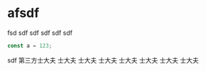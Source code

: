 # afsdf

fsd
sdf
sdf
sdf
sdf
sdf

```javascript
const a = 123;
```

sdf 第三方士大夫
士大夫
士大夫
士大夫
士大夫
士大夫
士大夫
士大夫

